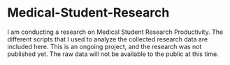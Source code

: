 # Medical-Student-Research

I am conducting a research on Medical Student Research Productivity. The different scripts that I used to analyze the collected research data are included here. This is an ongoing project, and the research was not published yet. The raw data  will not be available to the public at this time. 

